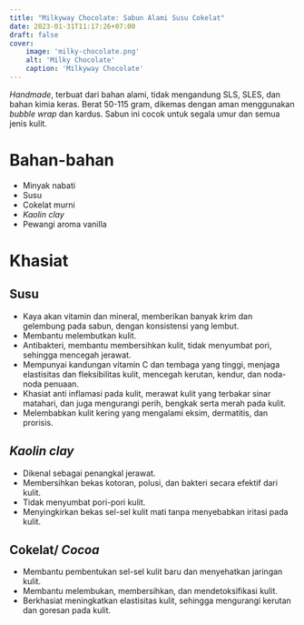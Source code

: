 ```yaml
---
title: "Milkyway Chocolate: Sabun Alami Susu Cokelat"
date: 2023-01-31T11:17:26+07:00
draft: false
cover:
    image: 'milky-chocolate.png'
    alt: 'Milky Chocolate'
    caption: 'Milkyway Chocolate'
---
```

*Handmade*, terbuat dari bahan alami, tidak mengandung SLS, SLES, dan
bahan kimia keras. Berat 50-115 gram, dikemas dengan aman menggunakan
*bubble wrap* dan kardus. Sabun ini cocok untuk segala umur dan semua
jenis kulit.

# Bahan-bahan
- Minyak nabati
- Susu
- Cokelat murni
- *Kaolin clay*
- Pewangi aroma vanilla


# Khasiat
## Susu
- Kaya akan vitamin dan mineral, memberikan banyak krim dan gelembung
pada sabun, dengan konsistensi yang lembut.
- Membantu melembutkan kulit.
- Antibakteri, membantu membersihkan kulit, tidak menyumbat pori,
sehingga mencegah jerawat.
- Mempunyai kandungan vitamin C dan tembaga yang tinggi, menjaga
elastisitas dan fleksibilitas kulit, mencegah kerutan, kendur, dan
noda-noda penuaan.
- Khasiat anti inflamasi pada kulit, merawat kulit yang terbakar sinar matahari,
dan juga mengurangi perih, bengkak serta merah pada kulit. 
- Melembabkan kulit kering yang mengalami eksim, dermatitis, dan prorisis.


## *Kaolin clay*
- Dikenal sebagai penangkal jerawat.
- Membersihkan bekas kotoran, polusi, dan bakteri secara efektif dari
kulit.
- Tidak menyumbat pori-pori kulit.
- Menyingkirkan bekas sel-sel kulit mati tanpa menyebabkan iritasi pada
kulit.

## Cokelat/ *Cocoa*
- Membantu pembentukan sel-sel kulit baru dan menyehatkan jaringan kulit.
- Membantu melembukan, membersihkan, dan mendetoksifikasi kulit.
- Berkhasiat meningkatkan elastisitas kulit, sehingga mengurangi kerutan
dan goresan pada kulit.
